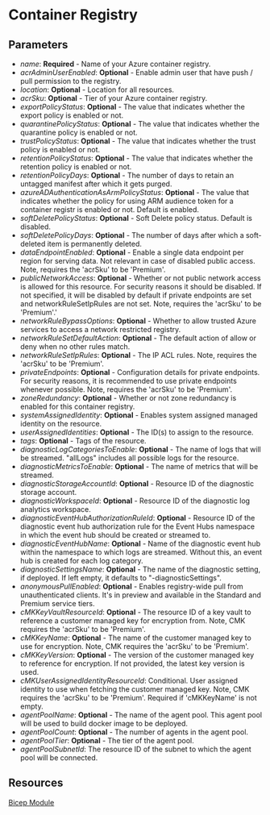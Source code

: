 # Container Registry
## Parameters
* *name*: **Required** - Name of your Azure container registry.
* *acrAdminUserEnabled*: **Optional** - Enable admin user that have push / pull permission to the registry.
* *location*: **Optional** - Location for all resources.
* *acrSku*: **Optional** - Tier of your Azure container registry.
* *exportPolicyStatus*: **Optional** - The value that indicates whether the export policy is enabled or not.
* *quarantinePolicyStatus*: **Optional** - The value that indicates whether the quarantine policy is enabled or not.
* *trustPolicyStatus*: **Optional** - The value that indicates whether the trust policy is enabled or not.
* *retentionPolicyStatus*: **Optional** - The value that indicates whether the retention policy is enabled or not.
* *retentionPolicyDays*: **Optional** - The number of days to retain an untagged manifest after which it gets purged.
* *azureADAuthenticationAsArmPolicyStatus*: **Optional** - The value that indicates whether the policy for using ARM audience token for a container registr is enabled or not. Default is enabled.
* *softDeletePolicyStatus*: **Optional** - Soft Delete policy status. Default is disabled.
* *softDeletePolicyDays*: **Optional** - The number of days after which a soft-deleted item is permanently deleted.
* *dataEndpointEnabled*: **Optional** - Enable a single data endpoint per region for serving data. Not relevant in case of disabled public access. Note, requires the \'acrSku\' to be \'Premium\'.
* *publicNetworkAccess*: **Optional** - Whether or not public network access is allowed for this resource. For security reasons it should be disabled. If not specified, it will be disabled by default if private endpoints are set and networkRuleSetIpRules are not set.  Note, requires the \'acrSku\' to be \'Premium\'.'
* *networkRuleBypassOptions*: **Optional** - Whether to allow trusted Azure services to access a network restricted registry.
* *networkRuleSetDefaultAction*: **Optional** - The default action of allow or deny when no other rules match.
* *networkRuleSetIpRules*: **Optional** - The IP ACL rules. Note, requires the \'acrSku\' to be \'Premium\'.
* *privateEndpoints*: **Optional** - Configuration details for private endpoints. For security reasons, it is recommended to use private endpoints whenever possible. Note, requires the \'acrSku\' to be \'Premium\'.
* *zoneRedundancy*: **Optional** - Whether or not zone redundancy is enabled for this container registry.
* *systemAssignedIdentity*: **Optional** - Enables system assigned managed identity on the resource.
* *userAssignedIdentities*: **Optional** - The ID(s) to assign to the resource.
* *tags*: **Optional** - Tags of the resource.
* *diagnosticLogCategoriesToEnable*: **Optional** - The name of logs that will be streamed. "allLogs" includes all possible logs for the resource.
* *diagnosticMetricsToEnable*: **Optional** - The name of metrics that will be streamed.
* *diagnosticStorageAccountId*: **Optional** - Resource ID of the diagnostic storage account.
* *diagnosticWorkspaceId*: **Optional** - Resource ID of the diagnostic log analytics workspace.
* *diagnosticEventHubAuthorizationRuleId*: **Optional** - Resource ID of the diagnostic event hub authorization rule for the Event Hubs namespace in which the event hub should be created or streamed to.
* *diagnosticEventHubName*: **Optional** - Name of the diagnostic event hub within the namespace to which logs are streamed. Without this, an event hub is created for each log category.
* *diagnosticSettingsName*: **Optional** - The name of the diagnostic setting, if deployed. If left empty, it defaults to "<resourceName>-diagnosticSettings".
* *anonymousPullEnabled*: **Optional** - Enables registry-wide pull from unauthenticated clients. It\'s in preview and available in the Standard and Premium service tiers.
* *cMKKeyVaultResourceId*: **Optional** - The resource ID of a key vault to reference a customer managed key for encryption from. Note, CMK requires the \'acrSku\' to be \'Premium\'.
* *cMKKeyName*: **Optional** - The name of the customer managed key to use for encryption. Note, CMK requires the \'acrSku\' to be \'Premium\'.
* *cMKKeyVersion*: **Optional** - The version of the customer managed key to reference for encryption. If not provided, the latest key version is used.
* *cMKUserAssignedIdentityResourceId*: Conditional. User assigned identity to use when fetching the customer managed key. Note, CMK requires the \'acrSku\' to be \'Premium\'. Required if \'cMKKeyName\' is not empty.
* *agentPoolName*: **Optional** - The name of the agent pool. This agent pool will be used to build docker image to be deployed.
* *agentPoolCount*: **Optional** - The number of agents in the agent pool.
* *agentPoolTier*: **Optional** - The tier of the agent pool.
* *agentPoolSubnetId*: The resource ID of the subnet to which the agent pool will be connected.

## Resources
[Bicep Module](/code/01%20-%20Modules/modules/containerRegistry.bicep)